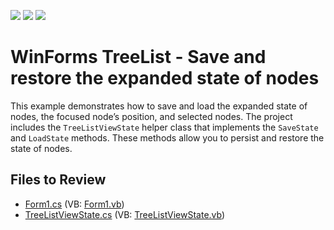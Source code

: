 <!-- default badges list -->
![](https://img.shields.io/endpoint?url=https://codecentral.devexpress.com/api/v1/VersionRange/128638009/13.1.4%2B)
[![](https://img.shields.io/badge/Open_in_DevExpress_Support_Center-FF7200?style=flat-square&logo=DevExpress&logoColor=white)](https://supportcenter.devexpress.com/ticket/details/E864)
[![](https://img.shields.io/badge/📖_How_to_use_DevExpress_Examples-e9f6fc?style=flat-square)](https://docs.devexpress.com/GeneralInformation/403183)
<!-- default badges end -->

# WinForms TreeList - Save and restore the expanded state of nodes

This example demonstrates how to save and load the expanded state of nodes, the focused node’s position, and selected nodes. The project includes the `TreeListViewState` helper class that implements the `SaveState` and `LoadState` methods. These methods allow you to persist and restore the state of nodes.


## Files to Review

* [Form1.cs](./CS/Form1.cs) (VB: [Form1.vb](./VB/Form1.vb))
* [TreeListViewState.cs](./CS/TreeListViewState.cs) (VB: [TreeListViewState.vb](./VB/TreeListViewState.vb))
